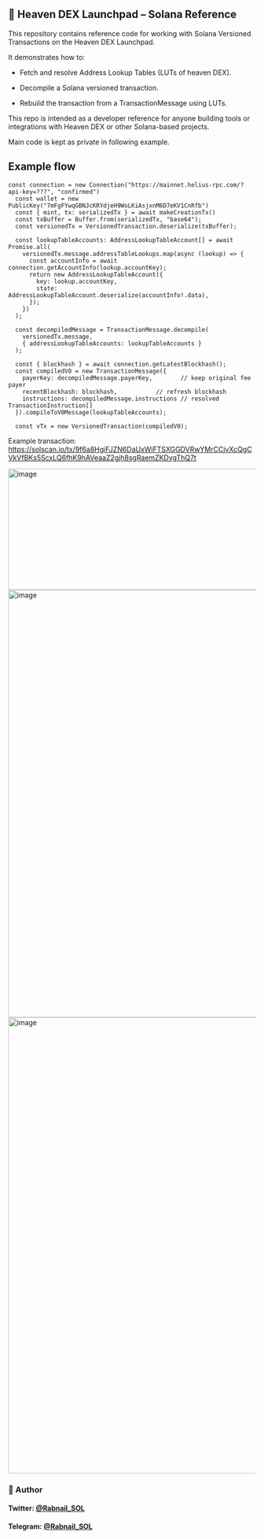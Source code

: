 ## 🌌 Heaven DEX Launchpad – Solana Reference

This repository contains reference code for working with Solana Versioned Transactions on the Heaven DEX Launchpad.

It demonstrates how to:

- Fetch and resolve Address Lookup Tables (LUTs of heaven DEX).

- Decompile a Solana versioned transaction.

- Rebuild the transaction from a TransactionMessage using LUTs.

This repo is intended as a developer reference for anyone building tools or integrations with Heaven DEX or other Solana-based projects.

Main code is kept as private in following example.

## Example flow

```
const connection = new Connection("https://mainnet.helius-rpc.com/?api-key=???", "confirmed")
  const wallet = new PublicKey("7mFgFYwqGBNJcKRYdjeH9WoLKiAsjxnM6D7eKV1CnRfb")
  const { mint, tx: serializedTx } = await makeCreationTx()
  const txBuffer = Buffer.from(serializedTx, "base64");
  const versionedTx = VersionedTransaction.deserialize(txBuffer);

  const lookupTableAccounts: AddressLookupTableAccount[] = await Promise.all(
    versionedTx.message.addressTableLookups.map(async (lookup) => {
      const accountInfo = await connection.getAccountInfo(lookup.accountKey);
      return new AddressLookupTableAccount({
        key: lookup.accountKey,
        state: AddressLookupTableAccount.deserialize(accountInfo!.data),
      });
    })
  );

  const decompiledMessage = TransactionMessage.decompile(
    versionedTx.message,
    { addressLookupTableAccounts: lookupTableAccounts }
  );

  const { blockhash } = await connection.getLatestBlockhash();
  const compiledV0 = new TransactionMessage({
    payerKey: decompiledMessage.payerKey,        // keep original fee payer
    recentBlockhash: blockhash,           // refresh blockhash
    instructions: decompiledMessage.instructions // resolved TransactionInstruction[]
  }).compileToV0Message(lookupTableAccounts);

  const vTx = new VersionedTransaction(compiledV0);

```
Example transaction: https://solscan.io/tx/9f6a8HgiFJZN6DaUxWiFTSXGGDVRwYMrCCjvXcQgCVkVfBKs5ScxLQ6fhK9hAVeaaZ2gjh8sgRaemZKDygThQ7t

<img width="1125" height="246" alt="image" src="https://github.com/user-attachments/assets/d6264b67-1b7c-4144-8737-198b1ad18770" />
<img width="813" height="868" alt="image" src="https://github.com/user-attachments/assets/cea78dce-bac1-4afb-8240-8c1838d02c7f" />
<img width="734" height="926" alt="image" src="https://github.com/user-attachments/assets/86a30c7d-3c90-4a3f-b713-983d286cdd76" />

### 👤 Author
#### Twitter: [@Rabnail_SOL](https://twitter.com/Rabnail_SOL)   
#### Telegram: [@Rabnail_SOL](https://t.me/Rabnail_SOL)   
